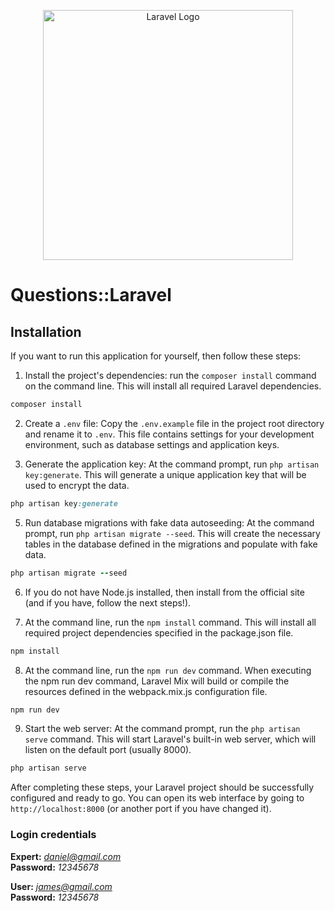 <p align="center"><a href="https://laravel.com" target="_blank"><img src="https://raw.githubusercontent.com/laravel/art/master/logo-lockup/5%20SVG/2%20CMYK/1%20Full%20Color/laravel-logolockup-cmyk-red.svg" width="400" alt="Laravel Logo"></a></p>


# Questions::Laravel


## Installation

If you want to run this application for yourself, then follow these steps:

1. Install the project's dependencies: run the `composer install` command on the command line. This will install all required Laravel dependencies.

```ruby
composer install
```


2. Create a `.env` file: Copy the `.env.example` file in the project root directory and rename it to `.env`. This file contains settings for your development environment, such as database settings and application keys.



3. Generate the application key: At the command prompt, run `php artisan key:generate`. This will generate a unique application key that will be used to encrypt the data.



```ruby
php artisan key:generate
```

5. Run database migrations with fake data autoseeding: At the command prompt, run `php artisan migrate --seed`. This will create the necessary tables in the database defined in the migrations and populate with fake data.


```ruby
php artisan migrate --seed
```

6. If you do not have Node.js installed, then install from the official site (and if you have, follow the next steps!).


7. At the command line, run the `npm install` command. This will install all required project dependencies specified in the package.json file.


```ruby
npm install
```


8. At the command line, run the `npm run dev` command. When executing the npm run dev command, Laravel Mix will build or compile the resources defined in the webpack.mix.js configuration file.

```ruby
npm run dev
```


9. Start the web server: At the command prompt, run the `php artisan serve` command. This will start Laravel's built-in web server, which will listen on the default port (usually 8000).

```ruby
php artisan serve
```

After completing these steps, your Laravel project should be successfully configured and ready to go. You can open its web interface by going to `http://localhost:8000` (or another port if you have changed it).


### Login credentials

**Expert:**  *daniel@gmail.com*  
**Password:** *12345678*

**User:** *james@gmail.com*  
**Password:** *12345678*
